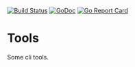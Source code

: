 [![Build Status](https://drone.io/github.com/davidrjenni/cmd/status.png)](https://drone.io/github.com/davidrjenni/cmd/latest)
[![GoDoc](https://godoc.org/github.com/davidrjenni/cmd?status.svg)](https://godoc.org/github.com/davidrjenni/cmd)
[![Go Report Card](https://goreportcard.com/badge/github.com/davidrjenni/cmd)](https://goreportcard.com/report/github.com/davidrjenni/cmd)

# Tools

Some cli tools.
